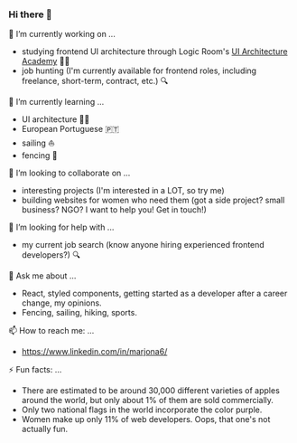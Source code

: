 ### Hi there 👋

<!--
**Marjona6/Marjona6** is a ✨ _special_ ✨ repository because its `README.md` (this file) appears on your GitHub profile.

Here are some ideas to get you started:
-->

🔭 I’m currently working on ...
* studying frontend UI architecture through Logic Room's [UI Architecture Academy](https://www.logicroom.co/coaching) 👷‍♀️
* job hunting (I'm currently available for frontend roles, including freelance, short-term, contract, etc.) 🔍

🌱 I’m currently learning ...
* UI architecture 👷‍♀️
* European Portuguese 🇵🇹
* sailing ⛵
* fencing 🤺

👯 I’m looking to collaborate on ...
* interesting projects (I'm interested in a LOT, so try me)
* building websites for women who need them (got a side project? small business? NGO? I want to help you! Get in touch!)

🤔 I’m looking for help with ...
* my current job search (know anyone hiring experienced frontend developers?) 🔍

💬 Ask me about ...
* React, styled components, getting started as a developer after a career change, my opinions.
* Fencing, sailing, hiking, sports.

📫 How to reach me: ...
* https://www.linkedin.com/in/marjona6/

⚡ Fun facts: ...
* There are estimated to be around 30,000 different varieties of apples around the world, but only about 1% of them are sold commercially.
* Only two national flags in the world incorporate the color purple.
* Women make up only 11% of web developers. Oops, that one's not actually fun.
